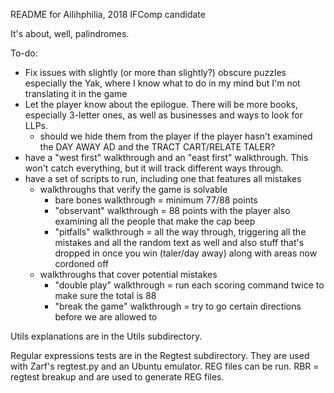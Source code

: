 README for Ailihphilia, 2018 IFComp candidate

It's about, well, palindromes.

To-do:

* Fix issues with slightly (or more than slightly?) obscure puzzles especially the Yak, where I know what to do in my mind but I'm not translating it in the game
* Let the player know about the epilogue. There will be more books, especially 3-letter ones, as well as businesses and ways to look for LLPs.
  * should we hide them from the player if the player hasn't examined the DAY AWAY AD and the TRACT CART/RELATE TALER?
* have a "west first" walkthrough and an "east first" walkthrough. This won't catch everything, but it will track different ways through.
* have a set of scripts to run, including one that features all mistakes
  * walkthroughs that verify the game is solvable
    * bare bones walkthrough = minimum 77/88 points
    * "observant" walkthrough = 88 points with the player also examining all the people that make the cap beep
    * "pitfalls" walkthrough = all the way through, triggering all the mistakes and all the random text as well and also stuff that's dropped in once you win (taler/day away) along with areas now cordoned off
  * walkthroughs that cover potential mistakes
    * "double play" walkthrough = run each scoring command twice to make sure the total is 88
    * "break the game" walkthrough = try to go certain directions before we are allowed to

Utils explanations are in the Utils subdirectory.

Regular expressions tests are in the Regtest subdirectory. They are used with Zarf's regtest.py and an Ubuntu emulator. REG files can be run. RBR = regtest breakup and are used to generate REG files.

